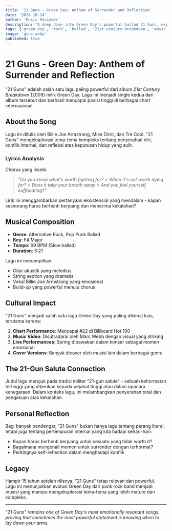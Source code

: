 ```yaml
---
title: '21 Guns - Green Day: Anthem of Surrender and Reflection'
date: '2024-10-14'
author: 'Music Reviewer'
description: "A deep dive into Green Day's powerful ballad 21 Guns, exploring its themes of surrender, war, and personal struggle"
tags: ['green-day', 'rock', 'ballad', '21st-century-breakdown', 'music-review']
image: 'guns.webp'
published: true
---
```


# 21 Guns - Green Day: Anthem of Surrender and Reflection

"21 Guns" adalah salah satu lagu paling powerful dari album _21st Century Breakdown_ (2009) milik Green Day. Lagu ini menjadi single kedua dari album tersebut dan berhasil mencapai posisi tinggi di berbagai chart internasional.

## About the Song

Lagu ini ditulis oleh Billie Joe Armstrong, Mike Dirnt, dan Tré Cool. "21 Guns" mengeksplorasi tema-tema kompleks tentang penyerahan diri, konflik internal, dan refleksi atas keputusan hidup yang sulit.

### Lyrics Analysis

Chorus yang ikonik:

> _"Do you know what's worth fighting for?_ > _When it's not worth dying for?_ > _Does it take your breath away_ > _And you feel yourself suffocating?"_

Lirik ini menggambarkan pertanyaan eksistensial yang mendalam - kapan seseorang harus berhenti berjuang dan menerima kekalahan?

## Musical Composition

- **Genre**: Alternative Rock, Pop Punk Ballad
- **Key**: F# Major
- **Tempo**: 69 BPM (Slow ballad)
- **Duration**: 5:21

Lagu ini menampilkan:

- Gitar akustik yang melodius
- String section yang dramatis
- Vokal Billie Joe Armstrong yang emosional
- Build-up yang powerful menuju chorus

## Cultural Impact

"21 Guns" menjadi salah satu lagu Green Day yang paling dikenal luas, terutama karena:

1. **Chart Performance**: Mencapai #22 di Billboard Hot 100
2. **Music Video**: Disutradarai oleh Marc Webb dengan visual yang striking
3. **Live Performances**: Sering dibawakan dalam konser sebagai momen emosional
4. **Cover Versions**: Banyak dicover oleh musisi lain dalam berbagai genre

## The 21-Gun Salute Connection

Judul lagu merujuk pada tradisi militer "21-gun salute" - sebuah kehormatan tertinggi yang diberikan kepada pejabat tinggi atau dalam upacara kenegaraan. Dalam konteks lagu, ini melambangkan penyerahan total dan pengakuan atas kekalahan.

## Personal Reflection

Bagi banyak pendengar, "21 Guns" bukan hanya lagu tentang perang literal, tetapi juga tentang pertempuran internal yang kita hadapi sehari-hari:

- Kapan harus berhenti berjuang untuk sesuatu yang tidak worth it?
- Bagaimana mengenali momen untuk surrender dengan terhormat?
- Pentingnya self-reflection dalam menghadapi konflik

## Legacy

Hampir 15 tahun setelah rilisnya, "21 Guns" tetap relevan dan powerful. Lagu ini menunjukkan evolusi Green Day dari punk rock band menjadi musisi yang mampu mengeksplorasi tema-tema yang lebih mature dan kompleks.

---

_"21 Guns" remains one of Green Day's most emotionally resonant songs, proving that sometimes the most powerful statement is knowing when to lay down your arms._
